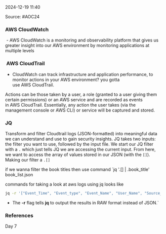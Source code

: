 
2024-12-19 11:40

Source: #AOC24 
### AWS CloudWatch

 - AWS CloudWatch is a monitoring and observability platform that gives us greater insight into our AWS environment by monitoring applications at multiple levels
###  AWS CloudTrail

- CloudWatch can track infrastructure and application performance, to monitor actions in your AWS environment? you gotta use AWS CloudTrail.

Actions can be those taken by a user, a role (granted to a user giving them certain permissions) or an AWS service and are recorded as events in AWS CloudTrail.
Essentially, any action the user takes (via the management console or AWS CLI) or service will be captured and stored.
### JQ

Transform and filter Cloudtrail logs (JSON-formatted) into meaningful data we can understand and use to gain security insights.
JQ takes two inputs: the filter you want to use, followed by the input file.
We start our JQ filter with a `.` which just tells JQ we are accessing the current input. From here, we want to access the array of values stored in our JSON (with the `[]`). Making our filter a `.[]`

if we wanna filter the book titles then use command 
`jq '.[] | .book_title' book_list.json

commands for taking a look at aws logs using jq looks like 
```sh
jq -r '["Event_Time", "Event_type", "Event_Name", "User_Name", "Source_IP", "User_Agent"],(.Records[] | select(.userIdentity.userName == "glitch") | [.eventTime,.eventType, .eventName, .userIdentity.userName //"N/A",.sourceIPAddress //"N/A", .userAgent //"N/A"]) | @tsv' cloudtrail_log.json | column -t -s $'\t'
```
- The **-r** flag tells **jq** to output the results in RAW format instead of JSON.`






### References
Day 7



